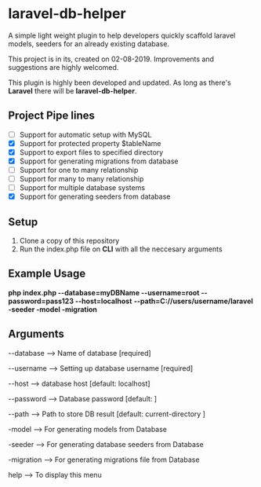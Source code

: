 # laravel-db-helper

A simple light weight plugin to help developers quickly scaffold laravel models, seeders for an already existing database.

This project is in its, created on 02-08-2019. Improvements and suggestions are highly welcomed.

This plugin is highly been developed and updated. As long as there's **Laravel** there will be **laravel-db-helper**.

## Project Pipe lines

- [ ] Support for automatic setup with MySQL
- [x] Support for protected property $tableName
- [x] Support to export files to specified directory
- [x] Support for generating migrations from database
- [ ] Support for one to many relationship
- [ ] Support for many to many relationship
- [ ] Support for multiple database systems
- [x] Support for generating seeders from database

## Setup
1. Clone a copy of this repository
2. Run the index.php file on **CLI** with all the neccesary arguments

## Example Usage

**php index.php --database=myDBName --username=root --password=pass123 --host=localhost** 
**--path=C://users/username/laravel -seeder -model -migration**

## Arguments
--database    -->   Name of database [required] 

--username    -->   Setting up database username [required]

--host        -->   database host [default: localhost] 

--password    -->   Database password [default: ]

--path        -->   Path to store DB result [default: current-directory ]

-model        -->   For generating models from Database

-seeder       -->   For generating database seeders from Database

-migration    -->   For generating migrations file from Database

help          -->   To display this menu

